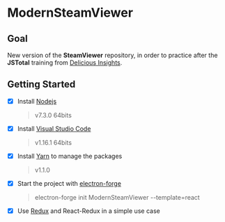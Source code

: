 # ModernSteamViewer

## Goal

New version of the **SteamViewer** repository, in order to practice after the **JSTotal** training from [Delicious Insights](https://delicious-insights.com/).

## Getting Started

- [x] Install [Nodejs](https://nodejs.org)
    > v7.3.0 64bits
- [x] Install [Visual Studio Code](https://code.visualstudio.com/)
    > v1.16.1 64bits
- [x] Install [Yarn](https://yarnpkg.com/en/docs/getting-started) to manage the packages
    > v1.1.0
- [x] Start the project with [electron-forge](https://github.com/electron-userland/electron-forge)
    > electron-forge init ModernSteamViewer --template=react
- [x] Use [Redux](http://redux.js.org/) and React-Redux in a simple use case